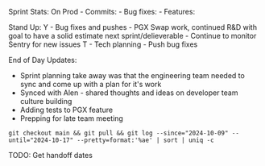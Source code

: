 Sprint Stats:
	On Prod
	- Commits: 
	- Bug fixes: 
	- Features: 

Stand Up:
Y
	- Bug fixes and pushes
	- PGX Swap work, continued R&D with goal to have a solid estimate next sprint/delieverable
	- Continue to monitor Sentry for new issues
T
	- Tech planning
	- Push bug fixes 

End of Day Updates:
- Sprint planning take away was that the engineering team needed to sync and come up with a plan for it's work
- Synced with Alen - shared thoughts and ideas on developer team culture building
- Adding tests to PGX feature
- Prepping for late team meeting

```shell
git checkout main && git pull && git log --since="2024-10-09" --until="2024-10-17" --pretty=format:'%ae' | sort | uniq -c

```


TODO: Get handoff dates